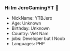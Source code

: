 ### Hi Im JeroGamingYT 👋

- NickName: YTBJero
- Age: Unknown
- Birthday: Unknown
- Country: Viet Nam
- jobs: Developer but I Noob
- Languages: PHP
